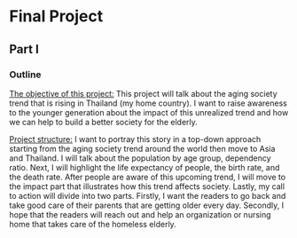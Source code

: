 # Final Project 

## Part I

### Outline
<u>The objective of this project:</u>
This project will talk about the aging society trend that is rising in Thailand (my home country). I want to raise awareness to the younger generation about the impact of this unrealized trend and how we can help to build a better society for the elderly.

<u>Project structure:</u>
I want to portray this story in a top-down approach starting from the aging society trend around the world then move to Asia and Thailand. I will talk about the population by age group, dependency ratio. Next, I will highlight the life expectancy of people, the birth rate, and the death rate. After people are aware of this upcoming trend, I will move to the impact part that illustrates how this trend affects society. Lastly, my call to action will divide into two parts. Firstly, I want the readers to go back and take good care of their parents that are getting older every day. Secondly, I hope that the readers will reach out and help an organization or nursing home that takes care of the homeless elderly.
